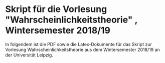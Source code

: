 # Skript für die Vorlesung "Wahrscheinlichkeitstheorie" , Wintersemester 2018/19

In folgendem ist die PDF sowie die Latex-Dokumente für das Skript zur Vorlesung Wahrscheinlichkeitstheorie aus dem Wintersemester 2018/19
an der Universität Leipzig.
